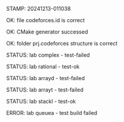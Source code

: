 STAMP: 20241213-011038
OK: file codeforces.id is correct
OK: CMake generator successed
OK: folder prj.codeforces structure is correct
STATUS: lab complex - test-failed
STATUS: lab rational - test-ok
STATUS: lab arrayd - test-failed
STATUS: lab arrayt - test-failed
STATUS: lab stackl - test-ok
ERROR: lab queuea - test build failed
